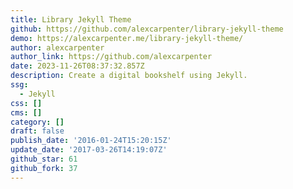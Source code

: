 ```yaml
---
title: Library Jekyll Theme
github: https://github.com/alexcarpenter/library-jekyll-theme
demo: https://alexcarpenter.me/library-jekyll-theme/
author: alexcarpenter
author_link: https://github.com/alexcarpenter
date: 2023-11-26T08:37:32.857Z
description: Create a digital bookshelf using Jekyll.
ssg:
  - Jekyll
css: []
cms: []
category: []
draft: false
publish_date: '2016-01-24T15:20:15Z'
update_date: '2017-03-26T14:19:07Z'
github_star: 61
github_fork: 37
---
```

